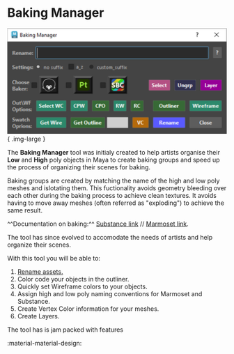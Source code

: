 # Baking Manager

![Baking Manager](images/Baking_Manager_window.jpg){ .img-large } 


The **Baking Manager** tool was initialy created to help artists organise their **Low** and **High** poly objects in Maya to create baking groups and speed up the process of organizing their scenes for baking.  

Baking groups are created by matching the name of the high and low poly meshes and islotating them. This fuctionality avoids geometry bleeding over each other during the baking process to achieve clean textures. It avoids having to move away meshes (often referred as "exploding") to achieve the same result. 

^^Documentation on baking:^^  [Substance link](https://helpx.adobe.com/substance-3d-bake/features/matching-by-name.html "Go to Substance Painter documentation for baking with Matching by name.") //
[Marmoset link](https://marmoset.co/posts/toolbag-baking-tutorial/ "Go to Marmoset documentation for baking with Matching by name.").

The tool has since evolved to accomodate the needs of artists and help organize their scenes.


With this tool you will be able to:

1. [Rename assets.](/docs/Baking%20Manager/Rename%20Features.md) 
2. Color code your objects in the outliner.
3. Quickly set Wireframe colors to your objects.
4. Assign high and low poly naming conventions for Marmoset and Substance.
5. Create Vertex Color information for your meshes.
6. Create Layers.

The tool has is jam packed with features 

:material-material-design:

